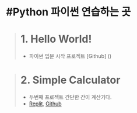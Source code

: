 #Python
파이썬 연습하는 곳
============================
> # **1. Hello World!**
> * 파이썬 입문
> 시작 프로젝트
> [Github] ()

> # **2. Simple Calculator**
> * 두번째 프로젝트
> 간단한 간이 계산기다.
> * [Replit](https://replit.com/@jonguIfYou/Calculator?v=1), [Github](https://github.com/Doilob/Python/blob/main/Instant%20Calculator.py)
